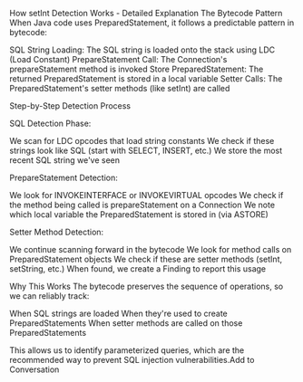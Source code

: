 How setInt Detection Works - Detailed Explanation
The Bytecode Pattern
When Java code uses PreparedStatement, it follows a predictable pattern in bytecode:

SQL String Loading: The SQL string is loaded onto the stack using LDC (Load Constant)
PrepareStatement Call: The Connection's prepareStatement method is invoked
Store PreparedStatement: The returned PreparedStatement is stored in a local variable
Setter Calls: The PreparedStatement's setter methods (like setInt) are called

Step-by-Step Detection Process

SQL Detection Phase:

We scan for LDC opcodes that load string constants
We check if these strings look like SQL (start with SELECT, INSERT, etc.)
We store the most recent SQL string we've seen


PrepareStatement Detection:

We look for INVOKEINTERFACE or INVOKEVIRTUAL opcodes
We check if the method being called is prepareStatement on a Connection
We note which local variable the PreparedStatement is stored in (via ASTORE)


Setter Method Detection:

We continue scanning forward in the bytecode
We look for method calls on PreparedStatement objects
We check if these are setter methods (setInt, setString, etc.)
When found, we create a Finding to report this usage



Why This Works
The bytecode preserves the sequence of operations, so we can reliably track:

When SQL strings are loaded
When they're used to create PreparedStatements
When setter methods are called on those PreparedStatements

This allows us to identify parameterized queries, which are the recommended way to prevent SQL injection vulnerabilities.Add to Conversation

